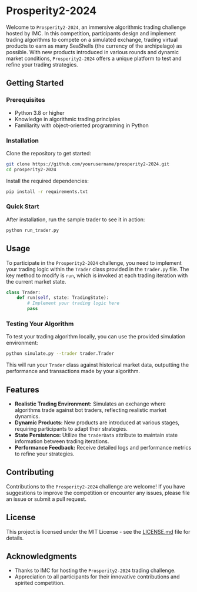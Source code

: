 # Prosperity2-2024

Welcome to `Prosperity2-2024`, an immersive algorithmic trading challenge hosted by IMC. In this competition, participants design and implement trading algorithms to compete on a simulated exchange, trading virtual products to earn as many SeaShells (the currency of the archipelago) as possible. With new products introduced in various rounds and dynamic market conditions, `Prosperity2-2024` offers a unique platform to test and refine your trading strategies.

## Getting Started

### Prerequisites

- Python 3.8 or higher
- Knowledge in algorithmic trading principles
- Familiarity with object-oriented programming in Python

### Installation

Clone the repository to get started:

```bash
git clone https://github.com/yourusername/prosperity2-2024.git
cd prosperity2-2024
```

Install the required dependencies:

```bash
pip install -r requirements.txt
```

### Quick Start

After installation, run the sample trader to see it in action:

```bash
python run_trader.py
```

## Usage

To participate in the `Prosperity2-2024` challenge, you need to implement your trading logic within the `Trader` class provided in the `trader.py` file. The key method to modify is `run`, which is invoked at each trading iteration with the current market state.

```python
class Trader:
    def run(self, state: TradingState):
        # Implement your trading logic here
        pass
```

### Testing Your Algorithm

To test your trading algorithm locally, you can use the provided simulation environment:

```bash
python simulate.py --trader trader.Trader
```

This will run your `Trader` class against historical market data, outputting the performance and transactions made by your algorithm.

## Features

- **Realistic Trading Environment:** Simulates an exchange where algorithms trade against bot traders, reflecting realistic market dynamics.
- **Dynamic Products:** New products are introduced at various stages, requiring participants to adapt their strategies.
- **State Persistence:** Utilize the `traderData` attribute to maintain state information between trading iterations.
- **Performance Feedback:** Receive detailed logs and performance metrics to refine your strategies.

## Contributing

Contributions to the `Prosperity2-2024` challenge are welcome! If you have suggestions to improve the competition or encounter any issues, please file an issue or submit a pull request.

## License

This project is licensed under the MIT License - see the [LICENSE.md](LICENSE.md) file for details.

## Acknowledgments

- Thanks to IMC for hosting the `Prosperity2-2024` trading challenge.
- Appreciation to all participants for their innovative contributions and spirited competition.

